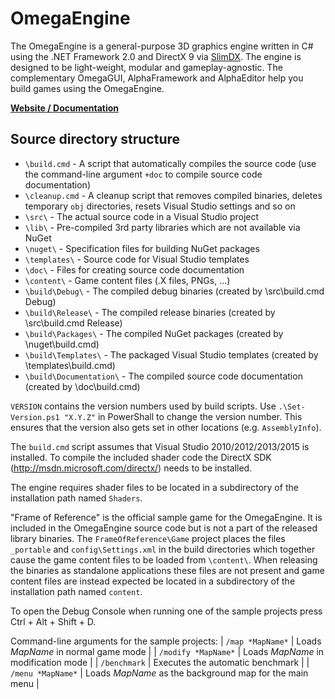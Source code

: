 OmegaEngine
===========
The OmegaEngine is a general-purpose 3D graphics engine written in C# using the .NET Framework 2.0 and DirectX 9 via [SlimDX](http://slimdx.org/). The engine is designed to be light-weight, modular and gameplay-agnostic.
The complementary OmegaGUI, AlphaFramework and AlphaEditor help you build games using the OmegaEngine.

**[Website / Documentation](http://omegaengine.de/)**


Source directory structure
--------------------------
- `\build.cmd` - A script that automatically compiles the source code (use the command-line argument `+doc` to compile source code documentation)
- `\cleanup.cmd` - A cleanup script that removes compiled binaries, deletes temporary `obj` directories, resets Visual Studio settings and so on
- `\src\` - The actual source code in a Visual Studio project
- `\lib\` - Pre-compiled 3rd party libraries which are not available via NuGet
- `\nuget\` - Specification files for building NuGet packages
- `\templates\` - Source code for Visual Studio templates
- `\doc\` - Files for creating source code documentation
- `\content\` - Game content files (.X files, PNGs, ...) 
- `\build\Debug\` - The compiled debug binaries (created by \src\build.cmd Debug)
- `\build\Release\` - The compiled release binaries (created by \src\build.cmd Release)
- `\build\Packages\` - The compiled NuGet packages (created by \nuget\build.cmd)
- `\build\Templates\` - The packaged Visual Studio templates (created by \templates\build.cmd)
- `\build\Documentation\` - The compiled source code documentation (created by \doc\build.cmd)

`VERSION` contains the version numbers used by build scripts.
Use `.\Set-Version.ps1 "X.Y.Z"` in PowerShall to change the version number. This ensures that the version also gets set in other locations (e.g. `AssemblyInfo`).

The `build.cmd` script assumes that Visual Studio 2010/2012/2013/2015 is installed.
To compile the included shader code the DirectX SDK (http://msdn.microsoft.com/directx/) needs to be installed.

The engine requires shader files to be located in a subdirectory of the installation path named `Shaders`.

"Frame of Reference" is the official sample game for the OmegaEngine. It is included in the OmegaEngine source code but is not a part of the released library binaries.
The `FrameOfReference\Game` project places the files `_portable` and `config\Settings.xml` in the build directories which together cause the game content files to be loaded from `\content\`.
When releasing the binaries as standalone applications these files are not present and game content files are instead expected be located in a subdirectory of the installation path named `content`.

To open the Debug Console when running one of the sample projects press Ctrl + Alt + Shift + D.

Command-line arguments for the sample projects:
| `/map *MapName*`    | Loads *MapName* in normal game mode                     |
| `/modify *MapName*` | Loads *MapName* in modification mode	                |
| `/benchmark`        | Executes the automatic benchmark                        |
| `/menu *MapName*`   | Loads *MapName* as the background map for the main menu |